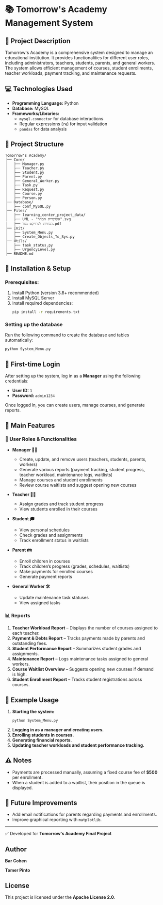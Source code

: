 # 📚 Tomorrow's Academy Management System

## 📝 Project Description
Tomorrow's Academy is a comprehensive system designed to manage an educational institution. It provides functionalities for different user roles, including administrators, teachers, students, parents, and general workers. The system allows efficient management of courses, student enrollments, teacher workloads, payment tracking, and maintenance requests.

## 💻 Technologies Used
- **Programming Language:** Python
- **Database:** MySQL
- **Frameworks/Libraries:**
  - `mysql.connector` for database interactions
  - Regular expressions (`re`) for input validation
  - `pandas` for data analysis

## 📂 Project Structure
```
Tomorrow's Academy/
│── Core/
│   ├── Manager.py
│   ├── Teacher.py
│   ├── Student.py
│   ├── Parent.py
│   ├── General_Worker.py
│   ├── Task.py
│   ├── Request.py
│   ├── Course.py
│   ├── Person.py
│── Database/
│   ├── conf_MySQL.py
│── Files/
│   ├── learning_center_project_data/
│   ├── UML - "אקדמיית המחר".svg
│   ├── הנחיות לפרויקט גמר.pdf
│── Init/
│   ├── System_Menu.py
│   ├── Create_Objects_To_Sys.py
│── Utils/
│   ├── task_status.py
│   ├── UrgencyLevel.py
│── README.md
```

## 🚀 Installation & Setup
### Prerequisites:
1. Install Python (version 3.8+ recommended)
2. Install MySQL Server
3. Install required dependencies:
   ```sh
   pip install -r requirements.txt
   ```

### Setting up the database
Run the following command to create the database and tables automatically:
```sh
python System_Menu.py
```

## 🔐 First-time Login
After setting up the system, log in as a **Manager** using the following credentials:
- **User ID:** `1`
- **Password:** `admin1234`

Once logged in, you can create users, manage courses, and generate reports.

## 🎯 Main Features
### 🔹 User Roles & Functionalities
- **Manager 👨‍💼**
  - Create, update, and remove users (teachers, students, parents, workers)
  - Generate various reports (payment tracking, student progress, teacher workload, maintenance logs, waitlists)
  - Manage courses and student enrollments
  - Review course waitlists and suggest opening new courses

- **Teacher 👩‍🏫**
  - Assign grades and track student progress
  - View students enrolled in their courses

- **Student 🎓**
  - View personal schedules
  - Check grades and assignments
  - Track enrollment status in waitlists

- **Parent 👪**
  - Enroll children in courses
  - Track children’s progress (grades, schedules, waitlists)
  - Make payments for enrolled courses
  - Generate payment reports

- **General Worker 🛠️**
  - Update maintenance task statuses
  - View assigned tasks

### 📊 Reports
1. **Teacher Workload Report** – Displays the number of courses assigned to each teacher.
2. **Payment & Debts Report** – Tracks payments made by parents and outstanding fees.
3. **Student Performance Report** – Summarizes student grades and assignments.
4. **Maintenance Report** – Logs maintenance tasks assigned to general workers.
5. **Course Waitlist Overview** – Suggests opening new courses if demand is high.
6. **Student Enrollment Report** – Tracks student registrations across courses.

## 🎯 Example Usage
1. **Starting the system:**
   ```sh
   python System_Menu.py
   ```
2. **Logging in as a manager and creating users.**
3. **Enrolling students in courses.**
4. **Generating financial reports.**
5. **Updating teacher workloads and student performance tracking.**

## ⚠️ Notes
- Payments are processed manually, assuming a fixed course fee of **$500** per enrollment.
- When a student is added to a waitlist, their position in the queue is displayed.

## 📌 Future Improvements
- Add email notifications for parents regarding payments and enrollments.
- Improve graphical reporting with `matplotlib`.

---
✅ Developed for **Tomorrow's Academy Final Project**

## Author
**Bar Cohen**

**Tomer Pinto**

## License
This project is licensed under the **Apache License 2.0**.

